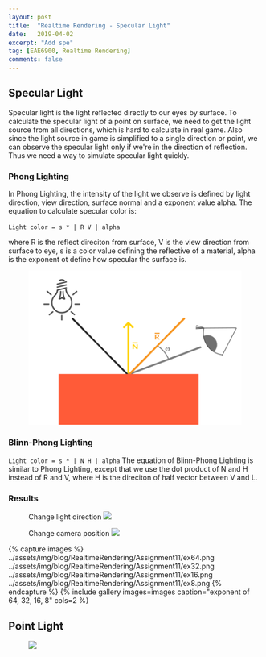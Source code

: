 ```yaml
---
layout: post
title:  "Realtime Rendering - Specular Light"
date:   2019-04-02
excerpt: "Add spe"
tag: [EAE6900, Realtime Rendering]
comments: false
---
```


## Specular Light
Specular light is the light reflected directly to our eyes by surface. To calculate the specular light of a point on surface, we need to get the light source from all directions, which is hard to calculate in real game. Also since the light source in game is simplified to a single direction or point, we can observe the specular light only if we're in the direction of reflection. Thus we need a way to simulate specular light quickly.

### Phong Lighting
In Phong Lighting, the intensity of the light we observe is defined by light direction, view direction, surface normal and a exponent value alpha. The equation to calculate specular color is: 

`Light color = s * | R V | alpha `

where R is the reflect direciton from surface, V is the view direction from surface to eye, s is a color value defining the reflective of a material, alpha is the exponent ot define how specular the surface is. 

<figure>
	<a href="../assets/img/blog/RealtimeRendering/Assignment11/phong.png"><img src="../assets/img/blog/RealtimeRendering/Assignment11/phong.png"></a>
</figure>

### Blinn-Phong Lighting

`Light color = s * | N H | alpha`
The equation of Blinn-Phong Lighting is similar to Phong Lighting, except that we use the dot product of N and H instead of R and V, where H is the direciton of half vector between V and L.

### Results
<figure>
Change light direction
	<a href="../assets/img/blog/RealtimeRendering/Assignment11/lightchanging.gif"><img src="../assets/img/blog/RealtimeRendering/Assignment11/lightchanging.gif"></a>
</figure>

<figure>
Change camera position
	<a href="../assets/img/blog/RealtimeRendering/Assignment11/camerachanging.gif"><img src="../assets/img/blog/RealtimeRendering/Assignment11/camerachanging.gif"></a>
</figure>

{% capture images %}
    ../assets/img/blog/RealtimeRendering/Assignment11/ex64.png
    ../assets/img/blog/RealtimeRendering/Assignment11/ex32.png
    ../assets/img/blog/RealtimeRendering/Assignment11/ex16.png
    ../assets/img/blog/RealtimeRendering/Assignment11/ex8.png
{% endcapture %}
{% include gallery images=images caption="exponent of 64, 32, 16, 8" cols=2 %}

## Point Light

<figure>
	<a href="../assets/img/blog/RealtimeRendering/Assignment11/pointlight.gif"><img src="../assets/img/blog/RealtimeRendering/Assignment11/pointlight.gif"></a>
</figure>
